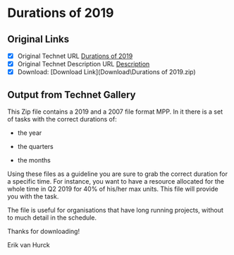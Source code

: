 # Durations of 2019

## Original Links

- [x] Original Technet URL [Durations of 2019](https://gallery.technet.microsoft.com/Durations-of-2019-1b3370a9)
- [x] Original Technet Description URL [Description](https://gallery.technet.microsoft.com/Durations-of-2019-1b3370a9/description)
- [x] Download: [Download Link](Download\Durations of 2019.zip)

## Output from Technet Gallery

This Zip file contains a 2019 and a 2007 file format MPP. In it there is a set of tasks with the correct durations of:

- the year

- the quarters

- the months

Using these files as a guideline you are sure to grab the correct duration for a specific time. For instance, you want to have a resource allocated for the whole time in Q2 2019 for 40% of his/her max units. This file will provide you with the task.

The file is useful for organisations that have long running projects, without to much detail in the schedule.

Thanks for downloading!

Erik van Hurck

